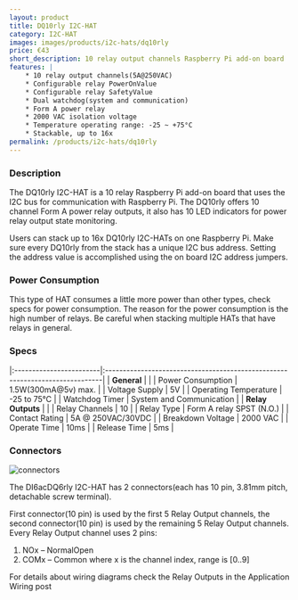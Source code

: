 ```yaml
---
layout: product
title: DQ10rly I2C-HAT
category: I2C-HAT
images: images/products/i2c-hats/dq10rly
price: €43
short_description: 10 relay output channels Raspberry Pi add-on board
features: |
    * 10 relay output channels(5A@250VAC)
    * Configurable relay PowerOnValue
    * Configurable relay SafetyValue
    * Dual watchdog(system and communication)
    * Form A power relay
    * 2000 VAC isolation voltage
    * Temperature operating range: -25 ~ +75°C
    * Stackable, up to 16x
permalink: /products/i2c-hats/dq10rly
---
```



### Description

The DQ10rly I2C-HAT is a 10 relay Raspberry Pi add-on board that uses the I2C bus for communication with Raspberry Pi. The DQ10rly offers 10 channel Form A power relay outputs, it also has 10 LED indicators for power relay output state monitoring.

Users can stack up to 16x DQ10rly I2C-HATs on one Raspberry Pi. Make sure every DQ10rly from the stack has a unique I2C bus address. Setting the address value is accomplished using the on board I2C address jumpers.

### Power Consumption

This type of HAT consumes a little more power than other types, check specs for power consumption. The reason for the power consumption is the high number of relays. Be careful when stacking multiple HATs that have relays in general.

### Specs

|:------------------------|:-----------------------------------------------------------------------------|
| **General**             |                                                                              |
| Power Consumption       | 1.5W(300mA@5v) max.                                                          |
| Voltage Supply          | 5V                                                                           |
| Operating Temperature   | -25 to 75°C                                                                  |
| Watchdog Timer          | System and Communication                                                     |
| **Relay Outputs**       |                                                                              |
| Relay Channels          | 10                                                                           |
| Relay Type              | Form A relay SPST (N.O.)                                                     |
| Contact Rating          | 5A @ 250VAC/30VDC                                                            |
| Breakdown Voltage       | 2000 VAC                                                                     |
| Operate Time            | 10ms                                                                         |
| Release Time            | 5ms                                                                          |

### Connectors

![connectors]({{site.baseurl}}/{{page.images}}/connectors.svg "DQ10rly I2C-HAT connectors")

The DI6acDQ6rly I2C-HAT has 2 connectors(each has 10 pin, 3.81mm pitch, detachable screw terminal). 

First connector(10 pin) is used by the first 5 Relay Output channels, the second connector(10 pin) is used by the remaining 5 Relay Output channels. Every Relay Output channel uses 2 pins:

 1. NOx – NormalOpen
 2. COMx – Common
where x is the channel index, range is [0..9]

For details about wiring diagrams check the Relay Outputs in the Application Wiring post